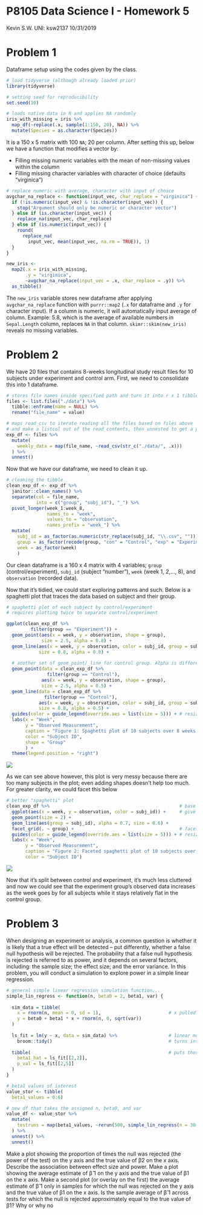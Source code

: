 P8105 Data Science I - Homework 5
================
Kevin S.W. UNI: ksw2137
10/31/2019

# Problem 1

Dataframe setup using the codes given by the class.

``` r
# load tidyverse (although already loaded prior)
library(tidyverse)                                   

# setting seed for reproducibility
set.seed(10)

# loads native data in R and applies NA randomly
iris_with_missing = iris %>% 
  map_df(~replace(.x, sample(1:150, 20), NA)) %>%
  mutate(Species = as.character(Species))
```

It is a 150 x 5 matrix with 100 `NA`; 20 per column. After setting this
up, below we have a function that modifies a vector by:

  - Filling missing numeric variables with the mean of non-missing
    values within the column
  - Filling missing character variables with character of choice
    (defaults “virginica”)

<!-- end list -->

``` r
# replace numeric with average, character with input of choice
avgchar_na_replace <- function(input_vec, char_replace = "virginica") { # function that takes in df and char input 
  if (!is.numeric(input_vec) & !is.character(input_vec)) {              # quick check if input = char/numeric
    stop("Argument should only be numeric or character vector")         # error message
  } else if (is.character(input_vec)) {                                 # if character, replace with char input
    replace_na(input_vec, char_replace)
  } else if (is.numeric(input_vec)) {                                   # if numeric, return a mean of the vector
    round(
      replace_na(                                                       # with 1 decimal
        input_vec, mean(input_vec, na.rm = TRUE)), 1)
  }
}

new_iris <-                                                             # a dataframe that stores the results
  map2(.x = iris_with_missing,                                          # map function that utilizes function above
       .y = "virginica", 
       ~avgchar_na_replace(input_vec = .x, char_replace = .y)) %>% 
  as_tibble()
```

The `new_iris` variable stores new dataframe after applying
`avgchar_na_replace` function with `purrr::map2` (`.x` for dataframe and
`.y` for character input). If a column is numeric, it will automatically
input average of column. Example: 5.8, which is the average of available
numbers in `Sepal.Length` column, replaces `NA` in that column.
`skimr::skim(new_iris)` reveals no missing variables.

# Problem 2

We have 20 files that contains 8-weeks longitudinal study result files
for 10 subjects under experiment and control arm. First, we need to
consolidate this into 1 dataframe.

``` r
# stores file names inside specified path and turn it into r x 1 tibble
files <- list.files("./data") %>% 
  tibble::enframe(name = NULL) %>%
  rename("file_name" = value)

# maps read_csv to iterate reading all the files based on files above
# and make a listcol out of the read contents, then unnested to get a proper tibble
exp_df <- files %>% 
  mutate(
    weekly_data = map(file_name, ~read_csv(str_c("./data/", .x)))
  ) %>% 
  unnest()
```

Now that we have our dataframe, we need to clean it up.

``` r
# cleaning the tibble
clean_exp_df <- exp_df %>% 
  janitor::clean_names() %>% 
  separate(col = file_name,                                                     # separate the file name
           into = c("group", "subj_id"), "_") %>% 
  pivot_longer(week_1:week_8,                                                   # turn into long form
               names_to = "week",
               values_to = "observation",
               names_prefix = "week_") %>%                                      # remove common character
  mutate(
    subj_id = as_factor(as.numeric(str_replace(subj_id, "\\.csv", ""))),        # remove file extension, factorize
    group = as_factor(recode(group, "con" = "Control", "exp" = "Experiment")),  # rename group variable, factorize
    week = as_factor(week)                                                      # factorize
    )  
```

Our clean dataframe is a 160 x 4 matrix with 4 variables; `group`
(control/experiment), `subj_id` (subject “number”), `week` (week 1, 2,…,
8), and `observation` (recorded data).

Now that it’s tidied, we could start exploring patterns and such. Below
is a spaghetti plot that traces the data based on subject and their
group.

``` r
# spaghetti plot of each subject by control/experiment
# requires plotting twice to separate control/experiment

ggplot(clean_exp_df %>%                                                        # plot for experiment group
         filter(group == "Experiment")) +
  geom_point(aes(x = week, y = observation, shape = group),                    # point plot for experiment
             size = 2.5, alpha = 0.8) +
  geom_line(aes(x = week, y = observation, color = subj_id, group = subj_id),  # line color by subject
            size = 0.8, alpha = 0.8) +
  
  # another set of geom_point/_line for control group. Alpha is differentiated to aid discernment
  geom_point(data = clean_exp_df %>%                                           # point plot for control 
               filter(group == "Control"),
             aes(x = week, y = observation, shape = group), 
             size = 2.5, alpha = 0.5) +
  geom_line(data = clean_exp_df %>%                                            # line color by subject
              filter(group == "Control"), 
            aes(x = week, y = observation, color = subj_id, group = subj_id), 
            size = 0.8, alpha = 0.5) +
  guides(color = guide_legend(override.aes = list(size = 5))) + # resize the color code for legends
  labs(x = "Week",
       y = "Observed Measurement",
       caption = "Figure 1: Spaghetti plot of 10 subjects over 8 weeks under experimental and control group",
       color = "Subject ID",
       shape = "Group"
       ) +
  theme(legend.position = "right")
```

<img src="p8105_hw5_ksw2137_files/figure-gfm/spaghetti_all-1.png" style="display: block; margin: auto;" />

As we can see above however, this plot is very messy because there are
too many subjects in the plot; even adding shapes doesn’t help too much.
For greater clarity, we could facet this below

``` r
# better "spaghetti" plot
clean_exp_df %>%                                                # base for facet graph
  ggplot(aes(x = week, y = observation, color = subj_id)) +     # give color by subjects
  geom_point(size = 2) + 
  geom_line(aes(group = subj_id), alpha = 0.7, size = 0.6) +
  facet_grid(. ~ group) +                                       # facet by group
  guides(color = guide_legend(override.aes = list(size = 5))) + # resize the color code for legends
  labs(x = "Week",
       y = "Observed Measurement",
       caption = "Figure 2: Faceted spaghetti plot of 10 subjects over 8 weeks by group",
       color = "Subject ID")
```

<img src="p8105_hw5_ksw2137_files/figure-gfm/spaghetti_facet-1.png" style="display: block; margin: auto;" />

Now that it’s split between control and experiment, it’s much less
cluttered and now we could see that the experiment group’s observed data
increases as the week goes by for all subjects while it stays relatively
flat in the control group.

# Problem 3

When designing an experiment or analysis, a common question is whether
it is likely that a true effect will be detected – put differently,
whether a false null hypothesis will be rejected. The probability that a
false null hypothesis is rejected is referred to as power, and it
depends on several factors, including: the sample size; the effect size;
and the error variance. In this problem, you will conduct a simulation
to explore power in a simple linear regression.

``` r
# general simple linear regression simulation function...
simple_lin_regress <- function(n, beta0 = 2, beta1, var) {
  
  sim_data = tibble(
    x = rnorm(n, mean = 0, sd = 1),                         # x pulled from standard normal distro
    y = beta0 + beta1 * x + rnorm(n, 0, sqrt(var))
  )
  
  ls_fit = lm(y ~ x, data = sim_data) %>%                   # linear model fit
    broom::tidy()                                           # turns into tibble; easier to obtain b1_hat, p-val
  
  tibble(                                                   # puts those values inside a new tibble
    beta1_hat = ls_fit[[2,2]],
    p_val = ls_fit[[2,5]]
  )
}

# beta1 values of interest
value_stor <- tibble(
  beta1_values = 0:6)

# new df that takes the assigned n, beta0, and var
value_df <- value_stor %>% 
  mutate(
    testruns = map(beta1_values, ~rerun(500, simple_lin_regress(n = 30, beta1 = .x, var = 50)))
  ) %>% 
  unnest() %>% 
  unnest()
```

Make a plot showing the proportion of times the null was rejected (the
power of the test) on the y axis and the true value of β2 on the x axis.
Describe the association between effect size and power. Make a plot
showing the average estimate of β̂ 1 on the y axis and the true value of
β1 on the x axis. Make a second plot (or overlay on the first) the
average estimate of β̂ 1 only in samples for which the null was rejected
on the y axis and the true value of β1 on the x axis. Is the sample
average of β̂ 1 across tests for which the null is rejected
approximately equal to the true value of β1? Why or why no

